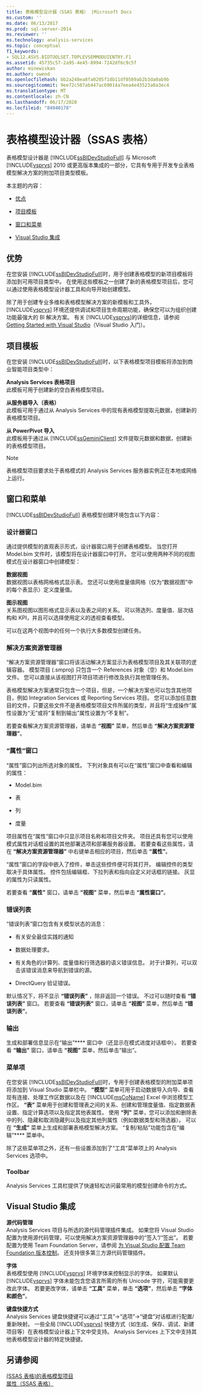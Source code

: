 ```yaml
---
title: 表格模型设计器（SSAS 表格） |Microsoft Docs
ms.custom: ''
ms.date: 06/13/2017
ms.prod: sql-server-2014
ms.reviewer: ''
ms.technology: analysis-services
ms.topic: conceptual
f1_keywords:
- SQL12.ASVS.BIDTOOLSET.TOPLEVSEMMODUIENTRY.F1
ms.assetid: 45735c57-2a95-4e45-8994-7242df6c9c5f
author: minewiskan
ms.author: owend
ms.openlocfilehash: bb2a248ea8fa0205f1db11df0589ab2b3da0ab9b
ms.sourcegitcommit: 9ee72c507ab447ac69014a7eea4e43523a0a3ec4
ms.translationtype: MT
ms.contentlocale: zh-CN
ms.lasthandoff: 06/17/2020
ms.locfileid: "84940178"
---
```

# <a name="tabular-model-designer-ssas-tabular"></a>表格模型设计器（SSAS 表格）
  表格模型设计器是 [!INCLUDE[ssBIDevStudioFull](../includes/ssbidevstudiofull-md.md)] 与 Microsoft [!INCLUDE[vsprvs](../includes/vsprvs-md.md)] 2010 或更高版本集成的一部分，它具有专用于开发专业表格模型解决方案的附加项目类型模板。  
  
 本主题的内容：  
  
-   [优点](#bkmk_benefits)  
  
-   [项目模板](#bkmk_proj_temp)  
  
-   [窗口和菜单](#bkmk_wind_men)  
  
-   [Visual Studio 集成](#bkmk_vsint)  
  
##  <a name="benefits"></a><a name="bkmk_benefits"></a> 优势  
 在您安装 [!INCLUDE[ssBIDevStudioFull](../includes/ssbidevstudiofull-md.md)]时，用于创建表格模型的新项目模板将添加到可用项目类型中。 在使用这些模板之一创建了新的表格模型项目后，您可以通过使用表格模型设计器工具和向导开始创建模型。  
  
 除了用于创建专业多维和表格模型解决方案的新模板和工具外， [!INCLUDE[vsprvs](../includes/vsprvs-md.md)] 环境还提供调试和项目生命周期功能，确保您可以为组织创建功能最强大的 BI 解决方案。 有关 [!INCLUDE[vsprvs](../includes/vsprvs-md.md)]的详细信息，请参阅 [Getting Started with Visual Studio](https://go.microsoft.com/fwlink/?LinkId=206389)（Visual Studio 入门）。  
  
##  <a name="project-templates"></a><a name="bkmk_proj_temp"></a>项目模板  
 在您安装 [!INCLUDE[ssBIDevStudioFull](../includes/ssbidevstudiofull-md.md)]时，以下表格模型项目模板将添加到商业智能项目类型中：  
  
 **Analysis Services 表格项目**  
 此模板可用于创建新的空白表格模型项目。  
  
 **从服务器导入（表格）**  
 此模板可用于通过从 Analysis Services 中的现有表格模型提取元数据，创建新的表格模型项目。  
  
 **从 PowerPivot 导入**  
 此模板用于通过从 [!INCLUDE[ssGeminiClient](../includes/ssgeminiclient-md.md)] 文件提取元数据和数据，创建新的表格模型项目。  
  
> [!NOTE]  
>  表格模型项目要求处于表格模式的 Analysis Services 服务器实例正在本地或网络上运行。  
  
##  <a name="windows-and-menus"></a><a name="bkmk_wind_men"></a> 窗口和菜单  
 [!INCLUDE[ssBIDevStudioFull](../includes/ssbidevstudiofull-md.md)] 表格模型创建环境包含以下内容：  
  
### <a name="designer-window"></a>设计器窗口  
 通过提供模型的直观表示形式，设计器窗口用于创建表格模型。 当您打开 Model.bim 文件时，该模型将在设计器窗口中打开。 您可以使用两种不同的视图模式在设计器窗口中创建模型：  
  
 **数据视图**  
 数据视图以表格网格格式显示表。 您还可以使用度量值网格（仅为“数据视图”中的每个表显示）定义度量值。  
  
 **图示视图**  
 关系图视图以图形格式显示表以及表之间的关系。 可以筛选列、度量值、层次结构和 KPI，并且可以选择使用定义的透视查看模型。  
  
 可以在这两个视图中的任何一个执行大多数模型创建任务。  
  
### <a name="solution-explorer"></a>解决方案资源管理器  
 “解决方案资源管理器”窗口将该活动解决方案显示为表格模型项目及其关联项的逻辑容器。 模型项目 (.smproj) 只包含一个 References 对象（空）和 Model.bim 文件。 您可以直接从该视图打开项目项进行修改及执行其他管理任务。  
  
 表格模型解决方案通常只包含一个项目，但是，一个解决方案也可以包含其他项目，例如 Integration Services 或 Reporting Services 项目。 您可以添加任意数目的文件，只要这些文件不是表格模型项目文件所属的类型，并且将“生成操作”属性设置为“无”或将“复制到输出”属性设置为“不复制”。  
  
 若要查看解决方案资源管理器，请单击 **“视图”** 菜单，然后单击 **“解决方案资源管理器”**。  
  
### <a name="properties-window"></a>“属性”窗口  
 “属性”窗口列出所选对象的属性。 下列对象具有可以在“属性”窗口中查看和编辑的属性：  
  
-   Model.bim  
  
-   表  
  
-   列  
  
-   度量  
  
 项目属性在“属性”窗口中只显示项目名称和项目文件夹。 项目还具有您可以使用模式属性对话框设置的其他部署选项和部署服务器设置。 若要查看这些属性，请在 **“解决方案资源管理器”** 中右键单击相应的项目，然后单击 **“属性”**。  
  
 “属性”窗口的字段中嵌入了控件，单击这些控件便可将其打开。 编辑控件的类型取决于具体属性。 控件包括编辑框、下拉列表和指向自定义对话框的链接。 灰显的属性为只读属性。  
  
 若要查看 **“属性”** 窗口，请单击 **“视图”** 菜单，然后单击 **“属性窗口”**。  
  
### <a name="error-list"></a>错误列表  
 “错误列表”窗口包含有关模型状态的消息：  
  
-   有关安全最佳实践的通知  
  
-   数据处理要求。  
  
-   有关角色的计算列、度量值和行筛选器的语义错误信息。 对于计算列，可以双击该错误消息来导航到错误的源。  
  
-   DirectQuery 验证错误。  
  
 默认情况下，将不显示 **“错误列表”** ，除非返回一个错误。 不过可以随时查看 **“错误列表”** 窗口。 若要查看 **“错误列表”** 窗口，请单击 **“视图”** 菜单，然后单击 **“错误列表”**。  
  
### <a name="output"></a>输出  
 生成和部署信息显示在“输出”**** 窗口中（还显示在模式进度对话框中）。 若要查看 **“输出”** 窗口，请单击 **“视图”** 菜单，然后单击“输出”。  
  
### <a name="menu-items"></a>菜单项  
 在您安装 [!INCLUDE[ssBIDevStudioFull](../includes/ssbidevstudiofull-md.md)]时，专用于创建表格模型的附加菜单项将添加到 Visual Studio 菜单栏中。 **“模型”** 菜单可用于启动数据导入向导、查看现有连接、处理工作区数据以及在 [!INCLUDE[msCoName](../includes/msconame-md.md)] Excel 中浏览模型工作区。 **“表”** 菜单用于创建和管理表之间的关系、创建和管理度量值、指定数据表设置、指定计算选项以及指定其他表属性。 使用 **“列”** 菜单，您可以添加和删除表中的列、隐藏和取消隐藏列以及指定其他列属性（例如数据类型和筛选器）。 可以在 **“生成”** 菜单上生成和部署表格模型解决方案。 “复制/粘贴”功能包含在“编辑”**** 菜单中。  
  
 除了这些菜单项之外，还有一些设置添加到了“工具”菜单项上的 Analysis Services 选项中。  
  
### <a name="toolbar"></a>Toolbar  
 Analysis Services 工具栏提供了快速轻松访问最常用的模型创建命令的方式。  
  
##  <a name="visual-studio-integration"></a><a name="bkmk_vsint"></a> Visual Studio 集成  
 **源代码管理**  
 Analysis Services 项目与所选的源代码管理插件集成。 如果您将 Visual Studio 配置为使用源代码管理，可以使用解决方案资源管理器中的“签入”/“签出”。 若要配置为使用 Team Foundation Server，请参阅 [为 Visual Studio 配置 Team Foundation 版本控制](https://msdn.microsoft.com/library/ms253064.aspx)。 还支持很多第三方源代码管理插件。  
  
 **字体**  
 表格模型使用 [!INCLUDE[vsprvs](../includes/vsprvs-md.md)] 环境字体来控制显示的字体。 如果默认 [!INCLUDE[vsprvs](../includes/vsprvs-md.md)] 字体未能包含您语言所需的所有 Unicode 字符，可能需要更改此字体。 若要更改字体，请单击 **“工具”** 菜单，单击 **“选项”**，然后单击 **“字体和颜色”**。  
  
 **键盘快捷方式**  
 Analysis Services 键盘快捷键可以通过“工具”->“选项”->“键盘”对话框进行配置/重新映射。 一些全局 [!INCLUDE[vsprvs](../includes/vsprvs-md.md)] 快捷方式（如生成、保存、调试、新建项目等）在表格模型设计器上下文中受支持。 Analysis Services 上下文中支持其他表格模型设计器的特定快捷键。  
  
## <a name="see-also"></a>另请参阅  
 [&#40;SSAS 表格&#41;的表格模型项目](tabular-models/tabular-model-projects-ssas-tabular.md)   
 [属性（SSAS 表格）](tabular-models/properties-ssas-tabular.md)  
  
  
